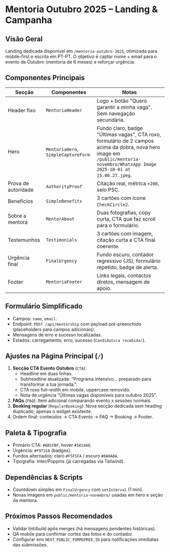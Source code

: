 # Mentoria Outubro 2025 – Landing & Campanha

## Visão Geral
Landing dedicada disponível em `/mentoria-outubro-2025`, otimizada para mobile-first e escrita em PT-PT. O objetivo é captar nome + email para o evento de Outubro (mentoria de 6 meses) e reforçar urgência.

## Componentes Principais

| Secção | Componentes | Notas |
|--------|-------------|-------|
| Header fixo | `MentoriaHeader` | Logo + botão "Quero garantir a minha vaga". Sem navegação secundária. |
| Hero | `MentoriaHero`, `SimpleCaptureForm` | Fundo claro, badge "Últimas vagas", CTA roxo, formulário de 2 campos acima da dobra, nova hero image em `/public/mentoria-novembro/WhatsApp Image 2025-10-01 at 15.00.27.jpeg`. |
| Prova de autoridade | `AuthorityProof` | Citação real, métrica `+200`, selo PSC. |
| Benefícios | `SimpleBenefits` | 3 cartões com ícone `CheckCircle2`. |
| Sobre a mentora | `MentorAbout` | Duas fotografias, copy curta, CTA que faz scroll para o formulário. |
| Testemunhos | `Testimonials` | 3 cartões com imagem, citação curta e CTA final coerente. |
| Urgência final | `FinalUrgency` | Fundo escuro, contador regressivo (JS), formulário repetido, badge de alerta. |
| Footer | `MentoriaFooter` | Links legais, contactos diretos, mensagem de apoio. |

## Formulário Simplificado
- Campos: `name`, `email`.
- Endpoint: `POST /api/mentorship` com payload pré-preenchido (placeholders para campos adicionais).
- Mensagens de erro e sucesso localizadas.
- Estados: carregamento, erro, sucesso (`Candidatura recebida!`).

## Ajustes na Página Principal (`/`)
1. **Secção CTA Evento Outubro** (`CTA`):
   - Headline em duas linhas.
   - Subheadline atualizada: "Programa intensivo... preparado para transformar a tua jornada.".
   - CTA roxo full-width em mobile, uppercase removido.
   - Nota de urgência “Últimas vagas disponíveis para outubro 2025”.
2. **FAQs** (`FAQ`): Item adicional comparando evento x sessões normais.
3. **Booking regular** (`RegularBooking`): Nova secção dedicada sem heading duplicado; apenas o widget existente.
4. Ordem final: conteúdos → CTA Evento → FAQ → Booking → Footer.

## Paleta & Tipografia
- Primário CTA: `#6B1FBF`, hover `#5814A0`.
- Urgência: `#F97316` (badges). 
- Fundos alternados: claro `#F5F5FA` / escuro `#0A0A0A`.
- Tipografia: Inter/Poppins (já carregadas via Tailwind).

## Dependências & Scripts
- Countdown simples em `FinalUrgency` com `setInterval` (1 min).
- Novas imagens em `public/mentoria-novembro/` usadas em hero e seção da mentora.

## Próximos Passos Recomendados
- Validar lint/build após merges (há mensagens pendentes históricas).
- QA mobile para confirmar cortes das fotos e do contador.
- Configurar env `NEXT_PUBLIC_FORMSPREE_ID` para notificações imediatas das submissões.
